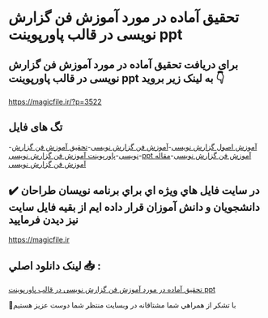 # تحقیق آماده در مورد آموزش فن گزارش نویسی در قالب پاورپوینت ppt

## برای دریافت تحقیق آماده در مورد آموزش فن گزارش نویسی در قالب پاورپوینت ppt به لینک زیر بروید 👇

https://magicfile.ir/?p=3522

## تگ های فایل

-[آموزش اصول گزارش نویسی](https://magicfile.ir/product/%d8%aa%d8%ad%d9%82%db%8c%d9%82-%d8%a2%d9%85%d9%88%d8%b2%d8%b4-%d9%81%d9%86-%da%af%d8%b2%d8%a7%d8%b1%d8%b4-%d9%86%d9%88%db%8c%d8%b3%db%8c-%d8%af%d8%b1-%d9%be%d8%a7%d9%88%d8%b1%d9%be%d9%88%db%8c%d9%86%d8%aa/)-[آموزش فن گزارش نویسی](https://magicfile.ir/product/%d8%aa%d8%ad%d9%82%db%8c%d9%82-%d8%a2%d9%85%d9%88%d8%b2%d8%b4-%d9%81%d9%86-%da%af%d8%b2%d8%a7%d8%b1%d8%b4-%d9%86%d9%88%db%8c%d8%b3%db%8c-%d8%af%d8%b1-%d9%be%d8%a7%d9%88%d8%b1%d9%be%d9%88%db%8c%d9%86%d8%aa/)-[تحقیق آموزش فن گزارش نویسی](https://magicfile.ir/product/%d8%aa%d8%ad%d9%82%db%8c%d9%82-%d8%a2%d9%85%d9%88%d8%b2%d8%b4-%d9%81%d9%86-%da%af%d8%b2%d8%a7%d8%b1%d8%b4-%d9%86%d9%88%db%8c%d8%b3%db%8c-%d8%af%d8%b1-%d9%be%d8%a7%d9%88%d8%b1%d9%be%d9%88%db%8c%d9%86%d8%aa/)-[پاورپوینت آموزش فن گزارش نویسی](https://magicfile.ir/product/%d8%aa%d8%ad%d9%82%db%8c%d9%82-%d8%a2%d9%85%d9%88%d8%b2%d8%b4-%d9%81%d9%86-%da%af%d8%b2%d8%a7%d8%b1%d8%b4-%d9%86%d9%88%db%8c%d8%b3%db%8c-%d8%af%d8%b1-%d9%be%d8%a7%d9%88%d8%b1%d9%be%d9%88%db%8c%d9%86%d8%aa/)-[ppt آموزش فن گزارش نویسی](https://magicfile.ir/product/%d8%aa%d8%ad%d9%82%db%8c%d9%82-%d8%a2%d9%85%d9%88%d8%b2%d8%b4-%d9%81%d9%86-%da%af%d8%b2%d8%a7%d8%b1%d8%b4-%d9%86%d9%88%db%8c%d8%b3%db%8c-%d8%af%d8%b1-%d9%be%d8%a7%d9%88%d8%b1%d9%be%d9%88%db%8c%d9%86%d8%aa/)-[مقاله آموزش فن گزارش نویسی](https://magicfile.ir/product/%d8%aa%d8%ad%d9%82%db%8c%d9%82-%d8%a2%d9%85%d9%88%d8%b2%d8%b4-%d9%81%d9%86-%da%af%d8%b2%d8%a7%d8%b1%d8%b4-%d9%86%d9%88%db%8c%d8%b3%db%8c-%d8%af%d8%b1-%d9%be%d8%a7%d9%88%d8%b1%d9%be%d9%88%db%8c%d9%86%d8%aa/)

## ✔️ در سايت فايل هاي ويژه اي براي برنامه نويسان طراحان دانشجويان و دانش آموزان قرار داده ايم از بقيه فايل سايت نيز ديدن فرماييد

https://magicfile.ir


## لينک دانلود اصلي 📥 :

[تحقیق آماده در مورد آموزش فن گزارش نویسی در قالب پاورپوینت ppt](https://magicfile.ir/product/%d8%aa%d8%ad%d9%82%db%8c%d9%82-%d8%a2%d9%85%d9%88%d8%b2%d8%b4-%d9%81%d9%86-%da%af%d8%b2%d8%a7%d8%b1%d8%b4-%d9%86%d9%88%db%8c%d8%b3%db%8c-%d8%af%d8%b1-%d9%be%d8%a7%d9%88%d8%b1%d9%be%d9%88%db%8c%d9%86%d8%aa/) 


🙏با تشکر از همراهي شما مشتاقانه در وبسایت منتظر شما دوست عزیز هستیم

